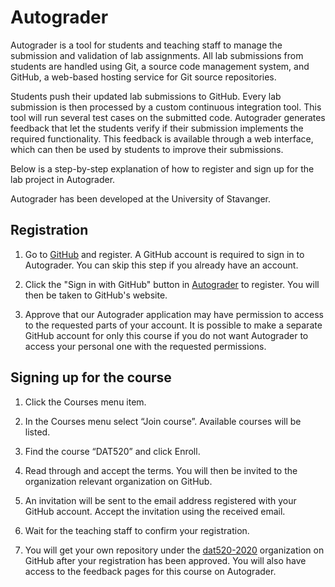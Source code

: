 # Autograder

Autograder is a tool for students and teaching staff to manage the submission
and validation of lab assignments. All lab submissions from students are
handled using Git, a source code management system, and GitHub, a web-based
hosting service for Git source repositories.

Students push their updated lab submissions to GitHub. Every lab submission is
then processed by a custom continuous integration tool. This tool will run
several test cases on the submitted code. Autograder generates feedback that
let the students verify if their submission implements the required
functionality. This feedback is available through a web interface, which can
then be used by students to improve their submissions.

Below is a step-by-step explanation of how to register and sign up for the lab
project in Autograder.

Autograder has been developed at the University of Stavanger.

## Registration

1. Go to [GitHub](http://github.com) and register. A GitHub account is required
   to sign in to Autograder. You can skip this step if you already have an
   account.

2. Click the "Sign in with GitHub" button in
   [Autograder](http://ag.itest.run) to register. You will then be
   taken to GitHub's website.

3. Approve that our Autograder application may have permission to access to the
   requested parts of your account. It is possible to make a separate GitHub
   account for only this course if you do not want Autograder to access your
   personal one with the requested permissions.

## Signing up for the course

1. Click the Courses menu item.

2. In the Courses menu select “Join course”. Available courses will be listed.

3. Find the course “DAT520” and click Enroll.

4. Read through and accept the terms. You will then be invited to the
   organization relevant organization on GitHub.

5. An invitation will be sent to the email address registered with your GitHub
   account. Accept the invitation using the received email.

6. Wait for the teaching staff to confirm your registration.

7. You will get your own repository under the
   [dat520-2020](https://github.com/dat520-2020) organization on
   GitHub after your registration has been approved. You will also have access
   to the feedback pages for this course on Autograder.
